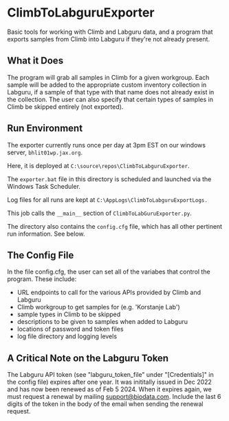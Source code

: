 # ClimbToLabguruExporter
  Basic tools for working with Climb and Labguru data, and a program that exports samples from Climb into Labguru if they're not already present.

## What it Does

The program will grab all samples in Climb for a given workgroup. Each sample will be added to
the appropriate custom inventory collection in Labguru, if a sample of that type with that name
does not already exist in the collection. The user can also specify that certain types of samples
in Climb be skipped entirely (not exported).

## Run Environment
The exporter currently runs once per day at 3pm EST on our windows server, `bhlit01wp.jax.org`. 

Here, it is deployed at `C:\source\repos\ClimbToLabguruExporter`. 

The `exporter.bat` file in this directory is scheduled and launched via the Windows Task Scheduler.

Log files for all runs are kept at `C:\AppLogs\ClimbToLabguruExportLogs.`

This job calls the `__main__` section of `ClimbToLabGuruExporter.py`.

The directory also contains the `config.cfg` file, which has all other pertinent run information. See below.

## The Config File

  In the file config.cfg, the user can set all of the variabes that control the program. These include:
* URL endpoints to call for the various APIs provided by Climb and Labguru
* Climb workgroup to get samples for (e.g. 'Korstanje Lab')
* sample types in Climb to be skipped
* descriptions to be given to samples when added to Labguru
* locations of password and token files
* log file directory and logging levels

## A Critical Note on the Labguru Token
The Labguru API token (see "labguru_token_file" under "[Credentials]" in the config file) expires after one year.
It was inititally issued in Dec 2022 and has now been renewed as of Feb 5 2024. When it expires again, we must request
a renewal by mailing support@biodata.com. Include the last 6 digits of the token in the body of the email when sending the renewal request.

